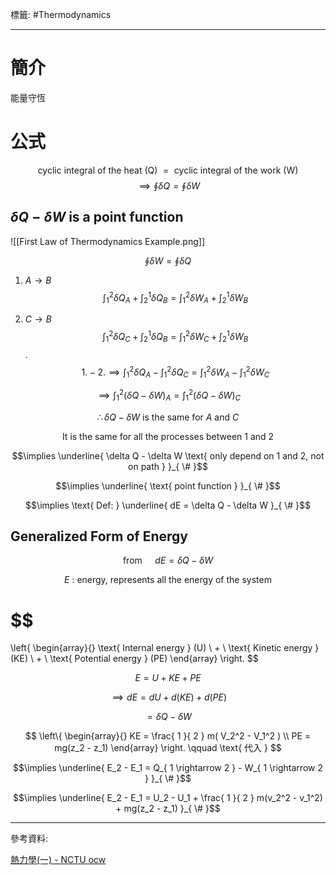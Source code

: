 標籤: #Thermodynamics

---

# 簡介

能量守恆

# 公式

$$\text{ cyclic integral of the heat (Q) } = \text{ cyclic integral of the work (W) }$$
$$\implies \oint \delta Q = \oint \delta W$$

## $\delta Q - \delta W$ is a point function

![[First Law of Thermodynamics Example.png]]

$$\oint \delta W = \oint \delta Q$$

1. $A\rightarrow B$
$$\int_1^2 \delta Q_A + \int_2^1 \delta Q_B = \int_1^2 \delta W_A + \int_2^1 \delta W_B$$

2. $C\rightarrow B$
$$\int_1^2 \delta Q_C + \int_2^1 \delta Q_B = \int_1^2 \delta W_C + \int_2^1 \delta W_B$$
.
$$1. - 2. \implies \int_1^2 \delta Q_A - \int_1^2 \delta Q_C = \int_1^2 \delta W_A - \int_1^2 \delta W_C$$

$$\implies \int_1^2 (\delta Q - \delta W)_A = \int_1^2 (\delta Q - \delta W)_C$$

$$\therefore \delta Q - \delta W \text{ is the same for } A \text{ and } C$$

$$\text{ It is the same for all the processes between 1 and 2 }$$

$$\implies \underline{ \delta Q - \delta W \text{ only depend on 1 and 2, not on path } }_{ \# }$$

$$\implies \underline{ \text{ point function } }_{ \# }$$

$$\implies \text{ Def: } \underline{ dE = \delta Q - \delta W }_{ \# }$$

## Generalized Form of Energy

$$\text{ from } \quad dE = \delta Q - \delta W$$

$$
E \text{ : energy, represents all the energy of the system }
$$

$$
= 
\left\{
	\begin{array}{}
		\text{ Internal energy } (U) \\
		+ \\
		\text{ Kinetic energy } (KE) \\
		+ \\
		\text{ Potential energy } (PE)
	\end{array}
\right.
$$

$$E = U + KE + PE$$

$$\implies dE = dU + d(KE) + d(PE)$$

$$ = \delta Q - \delta W$$

$$
\left\{
	\begin{array}{}
		KE = \frac{ 1 }{ 2 } m( V_2^2 - V_1^2 ) \\
		PE = mg(z_2 - z_1)
	\end{array}
\right.
\qquad
\text{ 代入 }
$$

$$\implies \underline{ E_2 - E_1 = Q_{ 1 \rightarrow 2 } - W_{ 1 \rightarrow 2 } }_{ \# }$$

$$\implies \underline{ E_2 - E_1 = U_2 - U_1 + \frac{ 1 }{ 2 } m(v_2^2 - v_1^2) + mg(z_2 - z_1) }_{ \# }$$

---

參考資料:

[熱力學(一) - NCTU ocw](https://ocw.nctu.edu.tw/course_detail-v.php?bgid=2&gid=0&nid=624&v5=BkyIczpA6OI)